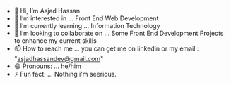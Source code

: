 - 👋 Hi, I’m Asjad Hassan
- 👀 I’m interested in ... Front End Web Development
- 🌱 I’m currently learning ... Information Technology 
- 💞️ I’m looking to collaborate on ... Some Front End Development Projects to enhance my current skills
- 📫 How to reach me ... you can get me on linkedin or my email : "asjadhassandev@gmail.com"
- 😄 Pronouns: ... he/him
- ⚡ Fun fact: ... Nothing i'm seerious.

<!---
asjad-hassan-dev/asjad-hassan-dev is a ✨ special ✨ repository because its `README.md` (this file) appears on your GitHub profile.
You can click the Preview link to take a look at your changes.
--->
